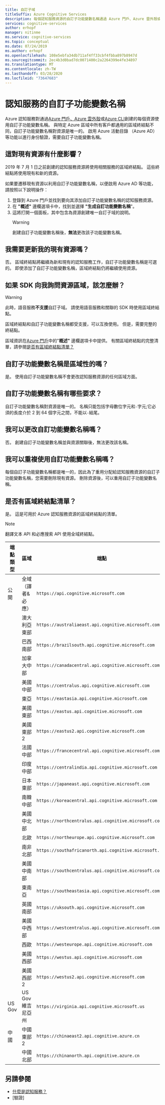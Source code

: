 ```yaml
---
title: 自訂子域
titleSuffix: Azure Cognitive Services
description: 每個認知服務資源的自訂子功能變數名稱通過 Azure 門戶、Azure 雲外殼或 Azure CLI 創建。
services: cognitive-services
author: erhopf
manager: nitinme
ms.service: cognitive-services
ms.topic: conceptual
ms.date: 07/24/2019
ms.author: erhopf
ms.openlocfilehash: 108e5ebfa34db711af4ff33cbf4fbba897b8947d
ms.sourcegitcommit: 2ec4b3d0bad7dc0071400c2a2264399e4fe34897
ms.translationtype: MT
ms.contentlocale: zh-TW
ms.lasthandoff: 03/28/2020
ms.locfileid: "73647683"
---
```

# <a name="custom-subdomain-names-for-cognitive-services"></a>認知服務的自訂子功能變數名稱

Azure 認知服務對通過[Azure 門戶](https://portal.azure.com)[、Azure 雲外殼](https://azure.microsoft.com/features/cloud-shell/)或[Azure CLI](https://docs.microsoft.com/cli/azure/install-azure-cli)創建的每個資源使用自訂子功能變數名稱。 與特定 Azure 區域中所有客戶都通用的區域終結點不同，自訂子功能變數名稱對資源是唯一的。 啟用 Azure 活動目錄 （Azure AD） 等功能以進行身份驗證，需要自訂子功能變數名稱。

## <a name="how-does-this-impact-existing-resources"></a>這對現有資源有什麼影響？

2019 年 7 月 1 日之前創建的認知服務資源將使用相關服務的區域終結點。 這些終結點將使用現有和新的資源。

如果要遷移現有資源以利用自訂子功能變數名稱，以便啟用 Azure AD 等功能，請按照以下說明操作：

1. 登錄到 Azure 門戶並找到要向其添加自訂子功能變數名稱的認知服務資源。
2. 在 **"概述"** 邊欄選項卡中，找到並選擇 **"生成自訂功能變數名稱**"。
3. 這將打開一個面板，其中包含為資源創建唯一自訂子域的說明。
   > [!WARNING]
   > 創建自訂子功能變數名稱後，**無法**更改該子功能變數名稱。

## <a name="do-i-need-to-update-my-existing-resources"></a>我需要更新我的現有資源嗎？

否。 區域終結點將繼續為新和現有的認知服務工作，自訂子功能變數名稱是可選的。 即使添加了自訂子功能變數名稱，區域終結點仍將繼續使用資源。

## <a name="what-if-an-sdk-asks-me-for-the-region-for-a-resource"></a>如果 SDK 向我詢問資源區域，該怎麼辦？

> [!WARNING]
> 此時，語音服務**不支援**自訂子域。 請使用語音服務和關聯的 SDK 時使用區域終結點。

區域終結點和自訂子功能變數名稱都受支援，可以互換使用。 但是，需要完整的終結點。

區域資訊在[Azure 門戶](https://portal.azure.com)中的"**概述"** 邊欄選項卡中提供。 有關區域終結點的完整清單，請參閱[是否有區域終結點清單？](#is-there-a-list-of-regional-endpoints)

## <a name="are-custom-subdomain-names-regional"></a>自訂子功能變數名稱是區域性的嗎？

是。 使用自訂子功能變數名稱不會更改認知服務資源的任何區域方面。

## <a name="what-are-the-requirements-for-a-custom-subdomain-name"></a>自訂子功能變數名稱有哪些要求？

自訂子功能變數名稱對資源是唯一的。 名稱只能包括字母數位字元和`-`字元;它必須的長度介於 2 到 64 個字元之間，不能以`-`結尾。

## <a name="can-i-change-a-custom-domain-name"></a>我可以更改自訂功能變數名稱嗎？

否。 創建自訂子功能變數名稱並與資源關聯後，無法更改該名稱。

## <a name="can-i-reuse-a-custom-domain-name"></a>我可以重複使用自訂功能變數名稱嗎？

每個自訂子功能變數名稱都是唯一的，因此為了重用分配給認知服務資源的自訂子功能變數名稱，您需要刪除現有資源。 刪除資源後，可以重用自訂子功能變數名稱。

## <a name="is-there-a-list-of-regional-endpoints"></a>是否有區域終結點清單？

是。 這是可用於 Azure 認知服務資源的區域終結點的清單。

> [!NOTE]
> 翻譯文本 API 和必應搜索 API 使用全域終結點。

| 端點類型 | 區域 | 端點 |
|---------------|--------|----------|
| 公開 | 全域（譯者&必應） | `https://api.cognitive.microsoft.com` |
| | 澳大利亞東部 | `https://australiaeast.api.cognitive.microsoft.com` |
| | 巴西南部 | `https://brazilsouth.api.cognitive.microsoft.com` |
| | 加拿大中部 | `https://canadacentral.api.cognitive.microsoft.com` |
| | 美國中部 | `https://centralus.api.cognitive.microsoft.com` |
| | 東亞 | `https://eastasia.api.cognitive.microsoft.com` |
| | 美國東部 | `https://eastus.api.cognitive.microsoft.com` |
| | 美國東部 2 | `https://eastus2.api.cognitive.microsoft.com` |
| | 法國中部 | `https://francecentral.api.cognitive.microsoft.com` |
| | 印度中部 | `https://centralindia.api.cognitive.microsoft.com` |
| | 日本東部 | `https://japaneast.api.cognitive.microsoft.com` |
| | 南韓中部 | `https://koreacentral.api.cognitive.microsoft.com` |
| | 美國中北部 | `https://northcentralus.api.cognitive.microsoft.com` |
| | 北歐 | `https://northeurope.api.cognitive.microsoft.com` |
| | 南非北部 | `https://southafricanorth.api.cognitive.microsoft.com` |
| | 美國中南部 | `https://southcentralus.api.cognitive.microsoft.com` |
| | 東南亞 | `https://southeastasia.api.cognitive.microsoft.com` |
| | 英國南部 | `https://uksouth.api.cognitive.microsoft.com` |
| | 美國中西部 | `https://westcentralus.api.cognitive.microsoft.com` |
| | 西歐 | `https://westeurope.api.cognitive.microsoft.com` |
| | 美國西部 | `https://westus.api.cognitive.microsoft.com` |
| | 美國西部 2 | `https://westus2.api.cognitive.microsoft.com` |
| US Gov | US Gov 維吉尼亞州 | `https://virginia.api.cognitive.microsoft.us` |
| 中國 | 中國東部 2 | `https://chinaeast2.api.cognitive.azure.cn` |
| | 中國北部 | `https://chinanorth.api.cognitive.azure.cn` |

## <a name="see-also"></a>另請參閱

* [什麼是認知服務？](Welcome.md)
* [驗證][](authentication.md)
